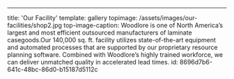 ---
title: 'Our Facility'
template: gallery
topimage: /assets/images/our-facilities/shop2.jpg
top-image-caption: Woodlore is one of North America’s largest and most efficient outsourced manufacturers of laminate casegoods.Our 140,000 sq. ft. facility utilizes state-of-the-art equipment and automated processes that are supported by our proprietary resource planning software. Combined with Woodlore’s highly trained workforce, we can deliver unmatched quality in accelerated lead times.
id: 8696d7b6-641c-48bc-86d0-b15187d5112c
